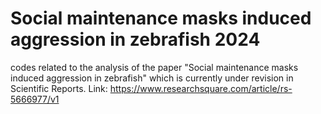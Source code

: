 # Social maintenance masks induced aggression in zebrafish 2024
codes related to the analysis of the paper "Social maintenance masks induced aggression in zebrafish" which is currently under revision in Scientific Reports. Link: https://www.researchsquare.com/article/rs-5666977/v1
